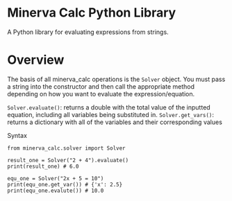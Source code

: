 # Minerva Calc Python Library
A Python library for evaluating expressions from strings.

# Overview
The basis of all minerva_calc operations is the `Solver` object. You must pass a string into the constructor and then call the appropriate method depending on how you want to evaluate the expression/equation. 

`Solver.evaluate()`: returns a double with the total value of the inputted equation, including all variables being substituted in. 
`Solver.get_vars()`: returns a dictionary with all of the variables and their corresponding values

Syntax
```
from minerva_calc.solver import Solver

result_one = Solver("2 + 4").evaluate()
print(result_one) # 6.0

equ_one = Solver("2x + 5 = 10")
print(equ_one.get_var()) # {'x': 2.5}
print(equ_one.evalute()) # 10.0

```
